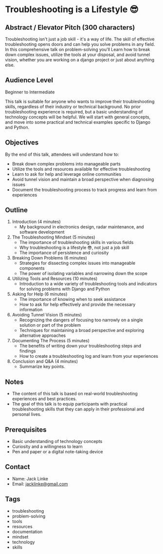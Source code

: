 # Troubleshooting is a Lifestyle 😎

## Abstract / Elevator Pitch (300 characters)

Troubleshooting isn't just a job skill - it's a way of life. The skill of effective troubleshooting opens doors and can help you solve problems in any field. In this comprehensive talk on problem-solving you'll Learn how to break down complex issues, utilize the tools at your disposal, and avoid tunnel vision, whether you are working on a django project or just about anything else.

## Audience Level

Beginner to Intermediate

This talk is suitable for anyone who wants to improve their troubleshooting skills, regardless of their industry or technical background. No prior troubleshooting experience is required, but a basic understanding of technology concepts will be helpful. We will start with general concepts, and move into some practical and technical examples specific to Django and Python.

## Objectives

By the end of this talk, attendees will understand how to:

- Break down complex problems into manageable parts
- Utilize the tools and resources available for effective troubleshooting
- Learn to ask for help and leverage online communities
- Avoid tunnel vision and maintain a broad perspective when diagnosing issues
- Document the troubleshooting process to track progress and learn from experiences

## Outline

1. Introduction (4 minutes)
    - My background in electronics design, radar maintenance, and software development
2. The Troubleshooting Mindset (5 minutes)
    - The importance of troubleshooting skills in various fields
    - Why troubleshooting is a lifestyle 😎, not just a job skill
    - The importance of persistence and curiosity
3. Breaking Down Problems (6 minutes)
    - Strategies for dissecting complex issues into manageable components
    - The power of isolating variables and narrowing down the scope
4. Utilizing Tools and Resources (10 minutes)
    - Introduction to a wide variety of troubleshooting tools and indicators for solving problems with Django and Python
5. Asking for Help (6 minutes)
    - The importance of knowing when to seek assistance
    - How to ask for help effectively and provide the necessary information
6. Avoiding Tunnel Vision (5 minutes)
    - Recognizing the dangers of focusing too narrowly on a single solution or part of the problem
    - Techniques for maintaining a broad perspective and exploring alternative approaches
7. Documenting The Process (5 minutes)
    - The benefits of writing down your troubleshooting steps and findings
    - How to create a troubleshooting log and learn from your experiences
8. Conclusion and Q&A (4 minutes)
    - Summarize key points.

## Notes

- The content of this talk is based on real-world troubleshooting experiences and best practices.
- The goal of this talk is to equip participants with practical troubleshooting skills that they can apply in their professional and personal lives.

## Prerequisites

- Basic understanding of technology concepts
- Curiosity and a willingness to learn
- Pen and paper or a digital note-taking device

## Contact

- Name: Jack Linke
- Email: jacklinke@gmail.com

## Tags

- troubleshooting
- problem-solving
- tools
- resources
- documentation
- mindset
- technology
- skills
